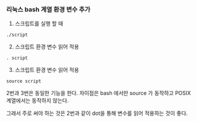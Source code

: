 ### 리눅스 bash 계열 환경 변수 추가
1. 스크립트를 실행 할 때
```
./script
```
2. 스크립트 환경 변수 읽어 적용
```
. script
```
3. 스크립트 환경 변수 읽어 적용
```
source script
```

2번과 3번은 동일한 기능을 한다. 차이점은
bash 에서만 source 가 동작하고
POSIX 계열에서는 동작하지 않는다.

그래서 주로 써야 하는 것은 
2번과 같이 dot을 통해 변수를 읽어 적용하는 것이 좋다.
